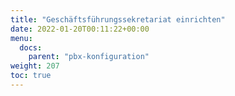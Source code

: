 ```yaml
---
title: "Geschäftsführungssekretariat einrichten"
date: 2022-01-20T00:11:22+00:00
menu:
  docs:
    parent: "pbx-konfiguration"
weight: 207
toc: true
---
```


